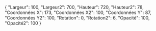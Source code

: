 

{
"Largeur": 100,
"Largeur2": 700,
"Hauteur": 720,
"Hauteur2": 78,
"Coordonnées X": 173,
"Coordonnées X2": 100,
"Coordonnées Y": 87,
"Coordonnées Y2": 100,
"Rotation": 0,
"Rotation2": 6,
"Opacité": 100,
"Opacité2": 100
}
